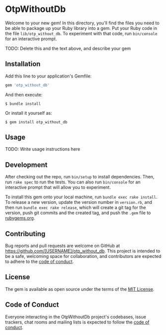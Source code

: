 # OtpWithoutDb

Welcome to your new gem! In this directory, you'll find the files you need to be able to package up your Ruby library into a gem. Put your Ruby code in the file `lib/otp_without_db`. To experiment with that code, run `bin/console` for an interactive prompt.

TODO: Delete this and the text above, and describe your gem

## Installation

Add this line to your application's Gemfile:

```ruby
gem 'otp_without_db'
```

And then execute:

    $ bundle install

Or install it yourself as:

    $ gem install otp_without_db

## Usage

TODO: Write usage instructions here

## Development

After checking out the repo, run `bin/setup` to install dependencies. Then, run `rake spec` to run the tests. You can also run `bin/console` for an interactive prompt that will allow you to experiment.

To install this gem onto your local machine, run `bundle exec rake install`. To release a new version, update the version number in `version.rb`, and then run `bundle exec rake release`, which will create a git tag for the version, push git commits and the created tag, and push the `.gem` file to [rubygems.org](https://rubygems.org).

## Contributing

Bug reports and pull requests are welcome on GitHub at https://github.com/[USERNAME]/otp_without_db. This project is intended to be a safe, welcoming space for collaboration, and contributors are expected to adhere to the [code of conduct](https://github.com/[USERNAME]/otp_without_db/blob/master/CODE_OF_CONDUCT.md).

## License

The gem is available as open source under the terms of the [MIT License](https://opensource.org/licenses/MIT).

## Code of Conduct

Everyone interacting in the OtpWithoutDb project's codebases, issue trackers, chat rooms and mailing lists is expected to follow the [code of conduct](https://github.com/[USERNAME]/otp_without_db/blob/master/CODE_OF_CONDUCT.md).
